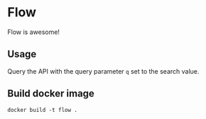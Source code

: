 # Flow

Flow is awesome!

## Usage

Query the API with the query parameter `q` set to the search value.


## Build docker image
```docker build -t flow .```
